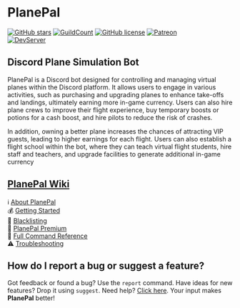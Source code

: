 # PlanePal
[![GitHub stars](https://img.shields.io/github/stars/DevJSTAR/PlanePal.svg?style=social&label=Stars&style=flat)](https://github.com/DevJSTAR/PlanePal/stargazers)
[![GuildCount](https://img.shields.io/badge/dynamic/json.svg?label=servers&url=https%3A%2F%2Fdiscord.bots.gg%2Fapi%2Fv1%2Fbots%2F240254129333731328&query=%24.guildCount&colorB=71A2B1)](https://discord.bots.gg/bots/240254129333731328)
[![GitHub license](https://img.shields.io/github/license/DevJSTAR/PlanePal.svg)](https://github.com/DevJSTAR/PlanePal/blob/master/LICENSE)
[![Patreon](https://img.shields.io/badge/Donate-Patreon-orange.svg)](https://www.patreon.com/jstardev) 
<br>
[![DevServer](https://discord.com/api/guilds/1153672454426861598/widget.png?style=shield)](https://discord.gg/GbvXQXHY6Q)

## Discord Plane Simulation Bot
PlanePal is a Discord bot designed for controlling and managing virtual planes within the Discord platform. It allows users to engage in various activities, such as purchasing and upgrading planes to enhance take-offs and landings, ultimately earning more in-game currency. Users can also hire plane crews to improve their flight experience, buy temporary boosts or potions for a cash boost, and hire pilots to reduce the risk of crashes.

In addition, owning a better plane increases the chances of attracting VIP guests, leading to higher earnings for each flight. Users can also establish a flight school within the bot, where they can teach virtual flight students, hire staff and teachers, and upgrade facilities to generate additional in-game currency


## [PlanePal Wiki](https://github.com/DevJSTAR/PlanePal/wiki)
ℹ [About PlanePal](https://github.com/DevJSTAR/PlanePal/wiki/About-PlanePal)<br>
💰 [Getting Started](https://github.com/DevJSTAR/PlanePal/wiki/Getting-Started)<br>
🚩 [Blacklisting](https://github.com/DevJSTAR/PlanePal/wiki/Blacklisting)<br>
🌟 [PlanePal Premium](https://github.com/DevJSTAR/PlanePal/wiki/Premium)<br>
📜 [Full Command Reference](https://github.com/DevJSTAR/PlanePal/wiki/Commands)<br>
⚠ [Troubleshooting](https://github.com/DevJSTAR/PlanePal/wiki/Troubleshooting)


## How do I report a bug or suggest a feature?
Got feedback or found a bug? Use the `report` command. Have ideas for new features? Drop it using `suggest`. Need help? [Click here](https://github.com/DevJSTAR/PlanePal/wiki/Troubleshooting). Your input makes **PlanePal** better!
